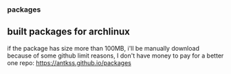 ### packages
## built packages for archlinux
if the package has size more than 100MB, i'll be manually download because of some github limit reasons, I don't have money to pay for a better one 
repo: https://antkss.github.io/packages
